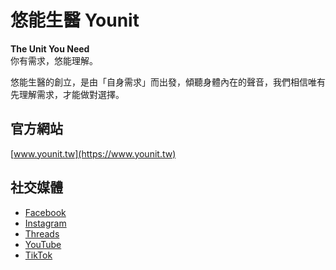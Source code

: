 # 悠能生醫 Younit

**The Unit You Need**  
你有需求，悠能理解。  

悠能生醫的創立，是由「自身需求」而出發，傾聽身體內在的聲音，我們相信唯有先理解需求，才能做對選擇。

## 官方網站  
[www.younit.tw](https://www.younit.tw)  

## 社交媒體  
- [Facebook](https://www.facebook.com/younit.tw)  
- [Instagram](https://www.instagram.com/younit.tw)  
- [Threads](https://threads.net/@younit.tw)  
- [YouTube](https://youtube.com/@younit_tw)  
- [TikTok](https://tiktok.com/@younit.tw)

